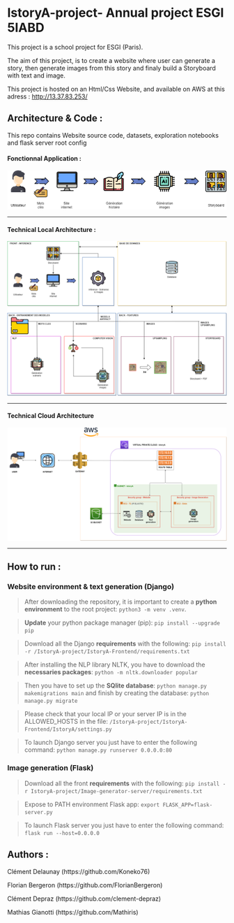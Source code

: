 # IstoryA-project- Annual project ESGI 5IABD
This project is a school project for ESGI (Paris).

The aim of this project, is to create a website where user can generate a story, then generate images from this story and finaly build a Storyboard with text and image.

This project is hosted on an Html/Css Website, and available on AWS at this adress :  http://13.37.83.253/

## Architecture & Code :
This repo contains Website source code, datasets, exploration notebooks and flask server root config 

#### Fonctionnal Application :

 
![](img/Functional_Scheme.png)
***********************************


#### Technical Local Architecture :


![](img/Technical_Local_Architecture.png)
***********************************


#### Technical Cloud Architecture


![](img/Technical_Cloud_Architecture.png )
***********************************

## How to run :

### Website environment & text generation (Django)

> After downloading the repository, it is important to create a **python environment** to the root project: ```python3 -m venv .venv```.

> **Update** your python package manager (pip): ```pip install --upgrade pip```

> Download all the Django **requirements** with the following: ```pip install -r /IstoryA-project/IstoryA-Frontend/requirements.txt```

> After installing the NLP library NLTK, you have to download the **necessaries packages**: ```python -m nltk.downloader popular```

> Then you have to set up the **SQlite database**: ```python manage.py makemigrations main``` and finish by creating the database: ```python manage.py migrate```

> Please check that your local IP or your server IP is in the ALLOWED_HOSTS in the file: ```/IstoryA-project/IstoryA-Frontend/IstoryA/settings.py```

> To launch Django server you just have to enter the following command: ```python manage.py runserver 0.0.0.0:80```

### Image generation (Flask)

> Download all the front **requirements** with the following: ```pip install -r IstoryA-project/Image-generator-server/requirements.txt```

> Expose to PATH environment Flask app: ```export FLASK_APP=flask-server.py```

> To launch Flask server you just have to enter the following command: ```flask run --host=0.0.0.0```

## Authors : 
<p>Clément Delaunay (https://github.com/Koneko76)</p>
<p>Florian Bergeron (https://github.com/FlorianBergeron)</p>
<p>Clément Depraz (https://github.com/clement-depraz)</p>
<p>Mathias Gianotti (https://github.com/Mathiris)</p>
